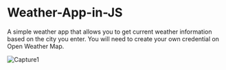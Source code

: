 # Weather-App-in-JS
A simple weather app that allows you to get current weather information based on the city you enter.
You will need to create your own credential on Open Weather Map.

![Capture1](https://user-images.githubusercontent.com/55177325/194875390-23b0bf5b-e7d6-43cd-b4ae-7f3dc7b58820.GIF)
